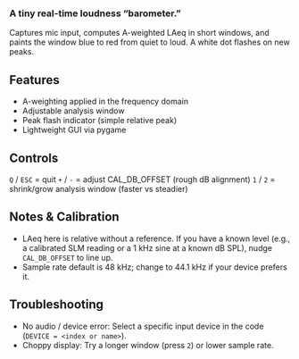 ### A tiny real-time loudness “barometer.” 
Captures mic input, computes A-weighted LAeq in short windows, and paints the window blue to red from quiet to loud. A white dot flashes on new peaks.

## Features

- A-weighting applied in the frequency domain
- Adjustable analysis window
- Peak flash indicator (simple relative peak)
- Lightweight GUI via pygame

## Controls
`Q` / `ESC` = quit
`+` / `-` = adjust CAL_DB_OFFSET (rough dB alignment)
`1` / `2` = shrink/grow analysis window (faster vs steadier)


## Notes & Calibration
- LAeq here is relative without a reference. If you have a known level (e.g., a calibrated SLM reading or a 1 kHz sine at a known dB SPL), nudge `CAL_DB_OFFSET` to line up.
- Sample rate default is 48 kHz; change to 44.1 kHz if your device prefers it.

## Troubleshooting
- No audio / device error: Select a specific input device in the code (`DEVICE = <index or name>`).
- Choppy display: Try a longer window (press `2`) or lower sample rate.

